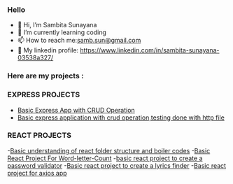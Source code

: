 ### Hello
- 👋 Hi, I’m Sambita Sunayana
- 🌱 I’m currently learning coding
- 📫 How to reach me:samb.sun@gmail.com
- 💬 My linkedin profile: https://www.linkedin.com/in/sambita-sunayana-03538a327/

<!---
sambita-sunayana/sambita-sunayana is a ✨ special ✨ repository because its `README.md` (this file) appears on your GitHub profile.
You can click the Preview link to take a look at your changes.
--->
### Here are my projects :

### EXPRESS PROJECTS
- [Basic Express App with CRUD Operation](https://github.com/sambita-sunayana/expressAPI)
- [Basic express application with crud operation,testing done with http file]()

### REACT PROJECTS
-[Basic understanding of react folder structure and boiler codes]()
-[Basic React Project For Word-letter-Count]()
-[basic react project to create a password validator]()
-[Basic react project to create a lyrics finder]()
-[Basic react project for axios app]()


